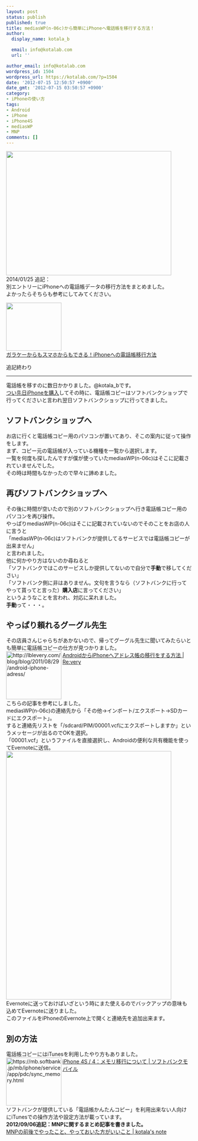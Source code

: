 ```yaml
---
layout: post
status: publish
published: true
title: mediasWP(n-06c)から簡単にiPhoneへ電話帳を移行する方法！
author:
  display_name: kotala_b

  email: info@kotalab.com
  url: ''

author_email: info@kotalab.com
wordpress_id: 1504
wordpress_url: https://kotalab.com/?p=1504
date: '2012-07-15 12:50:57 +0900'
date_gmt: '2012-07-15 03:50:57 +0900'
category:
- iPhoneの使い方
tags:
- Android
- iPhone
- iPhone4S
- mediasWP
- MNP
comments: []
---
```

<p><a href="https://kotalab.com/wp-content/uploads/iphone_01.jpg" target="_blank"><img src="https://kotalab.com/wp-content/uploads/iphone_01.jpg" alt="" title="iphone_01" width="448" height="336" class="alignnone size-full wp-image-1430" /></a><br />
2014/01/25 追記：<br />
別エントリーにiPhoneへの電話帳データの移行方法をまとめました。<br />
よかったらそちらも参考にしてみてください。</p>
<div class="shht">
<div class="shhtimg"><a href="https://kotalab.com/transfer-data-for-ketai-to-iphone" target="_blank"><img src="https://kotalab.com/wp-content/uploads/transfer-data-for-ketai-to-iphone_01-546x409.jpg" alt="" width="150" height="130" /></a></div>
<div class="shhttext"><a href="https://kotalab.com/transfer-data-for-ketai-to-iphone" target="_blank">ガラケーからもスマホからもできる！iPhoneへの電話帳移行方法</a><a href="https://b.hatena.ne.jp/entry/https://kotalab.com/transfer-data-for-ketai-to-iphone" target="_blank"><img border="0" src="https://b.hatena.ne.jp/entry/image/https://kotalab.com/transfer-data-for-ketai-to-iphone" alt="" /></a></div>
</div>
<p>追記終わり</p>
<hr>
<p>電話帳を移すのに数日かかりました。@kotala_bです。<br />
<a href="https://kotalab.com/iphone4s32gb-0yen" title="念願のiPhone購入！思いがけない展開でiPhone4S32GBが一括0円になった！" target="_blank">つい先日iPhoneを購入</a>してその時に、電話帳コピーはソフトバンクショップで行ってくださいと言われ翌日ソフトバンクショップに行ってきました。<br />
</p>
<!--more-->
<h2>ソフトバンクショップへ</h2>
<p>お店に行くと電話帳コピー用のパソコンが置いてあり、そこの案内に従って操作をします。<br />
まず、コピー元の電話帳が入っている機種を一覧から選択します。<br />
一覧を何度も探したんですが僕が使っていたmediasWP(n-06c)はそこに記載されていませんでした。<br />
その時は時間もなかったので早々に諦めました。</p>
<h2>再びソフトバンクショップへ</h2>
<p>その後に時間が空いたので別のソフトバンクショップへ行き電話帳コピー用のパソコンを再び操作。<br />
やっぱりmediasWP(n-06c)はそこに記載されていないのでそのことをお店の人に言うと<br />
「mediasWP(n-06c)はソフトバンクが提供してるサービスでは電話帳コピーが出来ません」<br />
と言われました。<br />
他に何かやり方はないのか尋ねると<br />
「ソフトバンクではこのサービスしか提供してないので自分で<strong>手動</strong>で移してください」<br />
「ソフトバンク側に非はありません。文句を言うなら（ソフトバンクに行ってやって貰ってと言った）<strong>購入店</strong>に言ってください」<br />
というようなことを言われ、対応に呆れました。<br />
<strong>手動</strong>って・・・。</p>
<h2>やっぱり頼れるグーグル先生</h2>
<p>その店員さんじゃらちがあかないので、帰ってグーグル先生に聞いてみたらいとも簡単に電話帳コピーの仕方が見つかりました。<br />
<a href="http://lblevery.com/blog/blog/2011/08/29/android-iphone-adress/" target="_blank"><img title="AndroidからiPhoneへアドレス帳の移行をする方法 | Re:very" src="https://capture.heartrails.com/150x130/1342322927591?http://lblevery.com/blog/blog/2011/08/29/android-iphone-adress/" alt="http://lblevery.com/blog/blog/2011/08/29/android-iphone-adress/" width="150" height="130" align="left" /></a><a href="http://lblevery.com/blog/blog/2011/08/29/android-iphone-adress/" title="AndroidからiPhoneへアドレス帳の移行をする方法 | Re:very" target="_blank">AndroidからiPhoneへアドレス帳の移行をする方法 | Re:very</a><br style="clear:both;" />こちらの記事を参考にしました。<br />
mediasWP(n-06c)の連絡先から「その他&rarr;インポート/エクスポート&rarr;SDカードにエクスポート」。<br />
すると連絡先リストを「/sdcard/PIM/00001.vcfにエクスポートしますか」というメッセージが出るのでOKを選択。<br />
「00001.vcf」というファイルを直接選択し、Androidの便利な共有機能を使ってEvernoteに送信。<br />
<a href="https://kotalab.com/wp-content/uploads/backup_120715_01.png" target="_blank"><img src="https://kotalab.com/wp-content/uploads/backup_120715_01.png" alt="" title="backup_120715_01" width="448" height="672" class="alignnone size-full wp-image-1506" /></a><br />
Evernoteに送っておけばいざという時にまた使えるのでバックアップの意味も込めてEvernoteに送りました。<br />
このファイルをiPhoneのEvernote上で開くと連絡先を追加出来ます。</p>
<h2>別の方法</h2>
<p>電話帳コピーにはiTunesを利用したやり方もありました。<br />
<a href="https://mb.softbank.jp/mb/iphone/service/app/pdc/sync_memory.html" target="_blank"><img title="iPhone 4S / 4：メモリ移行について | ソフトバンクモバイル" src="https://capture.heartrails.com/150x130/1342323828550?http://mb.softbank.jp/mb/iphone/service/app/pdc/sync_memory.html" alt="https://mb.softbank.jp/mb/iphone/service/app/pdc/sync_memory.html" width="150" height="130" align="left" /></a><a href="https://mb.softbank.jp/mb/iphone/service/app/pdc/sync_memory.html" title="iPhone 4S / 4：メモリ移行について | ソフトバンクモバイル" target="_blank">iPhone 4S / 4：メモリ移行について | ソフトバンクモバイル</a><br style="clear:both;" />ソフトバンクが提供している「電話帳かんたんコピー」を利用出来ない人向けにiTunesでの操作方法や設定方法が載っています。<br />
<strong>2012/09/06追記：MNPに関するまとめ記事を書きました。</strong><br />
<a href="https://kotalab.com/mnp-todobetter" target="_blank">MNPの前後でやったこと、やっておいた方がいいこと | kotala's note</a></p>
